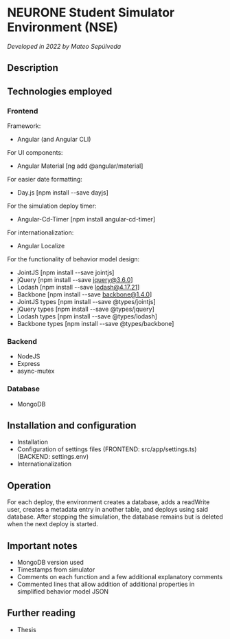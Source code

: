 # NEURONE Student Simulator Environment (NSE)
*Developed in 2022 by Mateo Sepúlveda*

## Description

## Technologies employed

### Frontend

Framework:
- Angular (and Angular CLI)

For UI components:
- Angular Material [ng add @angular/material]

For easier date formatting:
- Day.js [npm install --save dayjs]

For the simulation deploy timer:
- Angular-Cd-Timer [npm install angular-cd-timer]

For internationalization:
- Angular Localize

For the functionality of behavior model design:
- JointJS [npm install --save jointjs]
- jQuery [npm install --save jquery@3.6.0]
- Lodash [npm install --save lodash@4.17.21]
- Backbone [npm install --save backbone@1.4.0]
- JointJS types [npm install --save @types/jointjs]
- jQuery types [npm install --save @types/jquery]
- Lodash types [npm install --save @types/lodash]
- Backbone types [npm install --save @types/backbone]

### Backend

- NodeJS
- Express
- async-mutex

### Database

- MongoDB

## Installation and configuration

- Installation
- Configuration of settings files (FRONTEND: src/app/settings.ts) (BACKEND: settings.env)
- Internationalization

## Operation

For each deploy, the environment creates a database, adds a readWrite user, creates a metadata entry in another table, and deploys using said database. After stopping the simulation, the database remains but is deleted when the next deploy is started.

## Important notes

- MongoDB version used
- Timestamps from simulator
- Comments on each function and a few additional explanatory comments
- Commented lines that allow addition of additional properties in simplified behavior model JSON

## Further reading

- Thesis
